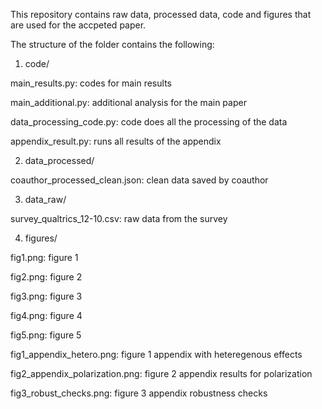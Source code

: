 This repository contains raw data, processed data, code and figures that are used for the accpeted paper. 

The structure of the folder contains the following:

1. code/

main_results.py: codes for main results

main_additional.py: additional analysis for the main paper

data_processing_code.py: code does all the processing of the data

appendix_result.py: runs all results of the appendix

2. data_processed/

coauthor_processed_clean.json: clean data saved by coauthor

3. data_raw/

survey_qualtrics_12-10.csv: raw data from the survey

4. figures/

fig1.png: figure 1

fig2.png: figure 2

fig3.png: figure 3

fig4.png: figure 4

fig5.png: figure 5

fig1_appendix_hetero.png: figure 1 appendix with heteregenous effects

fig2_appendix_polarization.png: figure 2 appendix results for polarization

fig3_robust_checks.png: figure 3 appendix robustness checks


